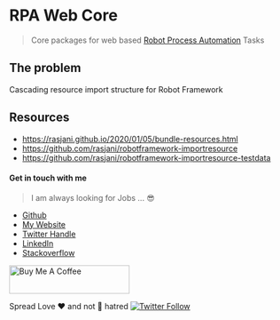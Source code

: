 # RPA Web Core

> Core packages for web based [Robot Process Automation](rpa) Tasks

## The problem

Cascading resource import structure for Robot Framework



## Resources

* https://rasjani.github.io/2020/01/05/bundle-resources.html
* https://github.com/rasjani/robotframework-importresource
* https://github.com/rasjani/robotframework-importresource-testdata




#### Get in touch with me

> I am always looking for Jobs ... :sunglasses:

* [Github](https://github.com/avimehenwal/)
* [My Website](https://avimehenwal.in)
* [Twitter Handle](https://twitter.com/avimehenwal)
* [LinkedIn](https://in.linkedin.com/in/avimehenwal)
* [Stackoverflow](https://stackoverflow.com/users/1915935/avi-mehenwal)

<a href="https://www.buymeacoffee.com/F1j07cV" target="_blank"><img src="https://cdn.buymeacoffee.com/buttons/default-orange.png" alt="Buy Me A Coffee" style="height: 51px !important;width: 217px !important;" ></a>

 Spread Love :hearts: and not :no_entry_sign: hatred   [![Twitter Follow](https://img.shields.io/twitter/follow/avimehenwal.svg?style=social)](https://twitter.com/avimehenwal)


[rpa]: https://en.wikipedia.org/wiki/Robotic_process_automation
